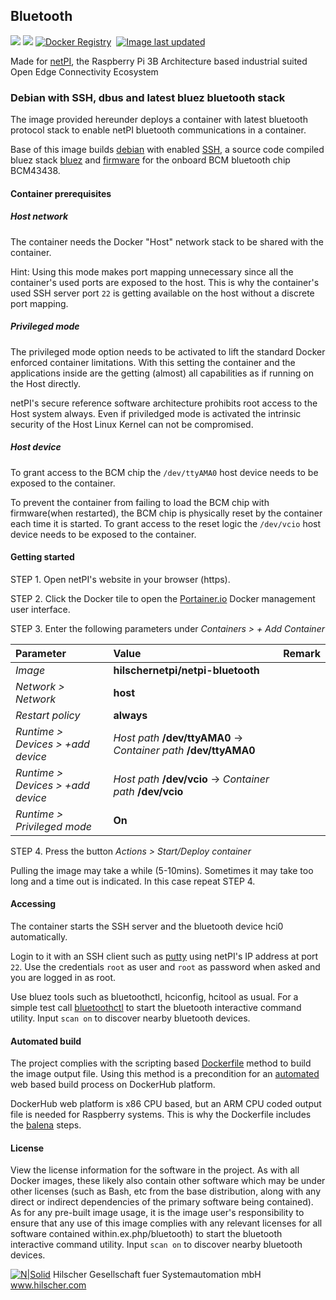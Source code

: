 ## Bluetooth

[![](https://images.microbadger.com/badges/image/hilschernetpi/netpi-bluetooth.svg)](https://microbadger.com/images/hilschernetpi/netpi-bluetooth "Bluetooth")
[![](https://images.microbadger.com/badges/commit/hilschernetpi/netpi-bluetooth.svg)](https://microbadger.com/images/hilschernetpi//netpi-bluetooth "Bluetooth")
[![Docker Registry](https://img.shields.io/docker/pulls/hilschernetpi/netpi-bluetooth.svg)](https://registry.hub.docker.com/u/hilschernetpi/netpi-bluetooth/)&nbsp;
[![Image last updated](https://img.shields.io/badge/dynamic/json.svg?url=https://api.microbadger.com/v1/images/hilschernetpi/netpi-bluetooth&label=Image%20last%20updated&query=$.LastUpdated&colorB=007ec6)](http://microbadger.com/images/hilschernetpi/netpi-bluetooth "Image last updated")&nbsp;

Made for [netPI](https://www.netiot.com/netpi/), the Raspberry Pi 3B Architecture based industrial suited Open Edge Connectivity Ecosystem

### Debian with SSH, dbus and latest bluez bluetooth stack 

The image provided hereunder deploys a container with latest bluetooth protocol stack to enable netPI bluetooth communications in a container.

Base of this image builds [debian](https://www.balena.io/docs/reference/base-images/base-images/) with enabled [SSH](https://en.wikipedia.org/wiki/Secure_Shell), a source code compiled bluez stack [bluez](http://www.bluez.org/) and [firmware](https://github.com/OpenELEC/misc-firmware/tree/master/firmware/brcm) for the onboard BCM bluetooth chip BCM43438.

#### Container prerequisites

##### Host network

The container needs the Docker "Host" network stack to be shared with the container. 

Hint: Using this mode makes port mapping unnecessary since all the container's used ports are exposed to the host. This is why the container's used SSH server port `22` is getting available on the host without a discrete port mapping.

##### Privileged mode

The privileged mode option needs to be activated to lift the standard Docker enforced container limitations. With this setting the container and the applications inside are the getting (almost) all capabilities as if running on the Host directly. 

netPI's secure reference software architecture prohibits root access to the Host system always. Even if priviledged mode is activated the intrinsic security of the Host Linux Kernel can not be compromised.

##### Host device

To grant access to the BCM chip the `/dev/ttyAMA0` host device needs to be exposed to the container.

To prevent the container from failing to load the BCM chip with firmware(when restarted), the BCM chip is physically reset by the container each time it is started. To grant access to the reset logic the `/dev/vcio` host device needs to be exposed to the container.

#### Getting started

STEP 1. Open netPI's website in your browser (https).

STEP 2. Click the Docker tile to open the [Portainer.io](http://portainer.io/) Docker management user interface.

STEP 3. Enter the following parameters under *Containers > + Add Container*

Parameter | Value | Remark
:---------|:------ |:------
*Image* | **hilschernetpi/netpi-bluetooth** |
*Network > Network* | **host** |
*Restart policy* | **always**
*Runtime > Devices > +add device* | *Host path* **/dev/ttyAMA0** -> *Container path* **/dev/ttyAMA0** |
*Runtime > Devices > +add device* | *Host path* **/dev/vcio** -> *Container path* **/dev/vcio** | 
*Runtime > Privileged mode* | **On** |


STEP 4. Press the button *Actions > Start/Deploy container*

Pulling the image may take a while (5-10mins). Sometimes it may take too long and a time out is indicated. In this case repeat STEP 4.

#### Accessing

The container starts the SSH server and the bluetooth device hci0 automatically.

Login to it with an SSH client such as [putty](http://www.putty.org/) using netPI's IP address at port `22`. Use the credentials `root` as user and `root` as password when asked and you are logged in as root.

Use bluez tools such as bluetoothctl, hciconfig, hcitool as usual. For a simple test call [bluetoothctl](https://wiki.archlinux.org/index.php/bluetooth) to start the bluetooth interactive command utility. Input `scan on` to discover nearby bluetooth devices.

#### Automated build

The project complies with the scripting based [Dockerfile](https://docs.docker.com/engine/reference/builder/) method to build the image output file. Using this method is a precondition for an [automated](https://docs.docker.com/docker-hub/builds/) web based build process on DockerHub platform.

DockerHub web platform is x86 CPU based, but an ARM CPU coded output file is needed for Raspberry systems. This is why the Dockerfile includes the [balena](https://balena.io/blog/building-arm-containers-on-any-x86-machine-even-dockerhub/) steps.

#### License

View the license information for the software in the project. As with all Docker images, these likely also contain other software which may be under other licenses (such as Bash, etc from the base distribution, along with any direct or indirect dependencies of the primary software being contained).
As for any pre-built image usage, it is the image user's responsibility to ensure that any use of this image complies with any relevant licenses for all software contained within.ex.php/bluetooth) to start the bluetooth interactive command utility. Input `scan on` to discover nearby bluetooth devices.

[![N|Solid](http://www.hilscher.com/fileadmin/templates/doctima_2013/resources/Images/logo_hilscher.png)](http://www.hilscher.com)  Hilscher Gesellschaft fuer Systemautomation mbH  www.hilscher.com
